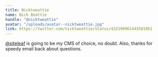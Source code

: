 ```yaml
---
title: Nicktweattie
name: Nick Beattie
handle: "@nicktweattie"
avatar: "/uploads/avatar--nicktweattie.jpg"
link: https://twitter.com/nicktweattie/status/432199961443581952
---
```


[@siteleaf](https://twitter.com/siteleaf) is going to be my CMS of choice, no doubt. Also, thanks for speedy email back about questions.
